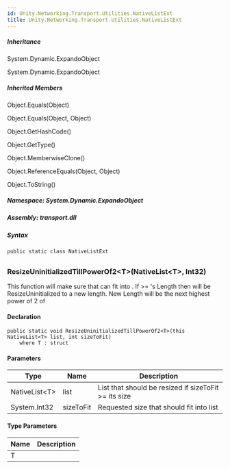 ```yaml
---  
id: Unity.Networking.Transport.Utilities.NativeListExt  
title: Unity.Networking.Transport.Utilities.NativeListExt  
---
```


<div class="markdown level0 summary">

</div>

<div class="markdown level0 conceptual">

</div>

<div class="inheritance">

##### Inheritance

<div class="level0">

System.Dynamic.ExpandoObject

</div>

<div class="level1">

System.Dynamic.ExpandoObject

</div>

</div>

<div class="inheritedMembers">

##### Inherited Members

<div>

Object.Equals(Object)

</div>

<div>

Object.Equals(Object, Object)

</div>

<div>

Object.GetHashCode()

</div>

<div>

Object.GetType()

</div>

<div>

Object.MemberwiseClone()

</div>

<div>

Object.ReferenceEquals(Object, Object)

</div>

<div>

Object.ToString()

</div>

</div>

##### **Namespace**: System.Dynamic.ExpandoObject

##### **Assembly**: transport.dll

##### Syntax

``` lang-csharp
public static class NativeListExt
```

## 

### ResizeUninitializedTillPowerOf2\<T>(NativeList\<T>, Int32)

<div class="markdown level1 summary">

This function will make sure that can fit into . If \>= 's Length then
will be ResizeUninitialized to a new length. New Length will be the next
highest power of 2 of

</div>

<div class="markdown level1 conceptual">

</div>

#### Declaration

``` lang-csharp
public static void ResizeUninitializedTillPowerOf2<T>(this NativeList<T> list, int sizeToFit)
    where T : struct
```

#### Parameters

| Type           | Name      | Description                                           |
|----------------|-----------|-------------------------------------------------------|
| NativeList\<T> | list      | List that should be resized if sizeToFit \>= its size |
| System.Int32   | sizeToFit | Requested size that should fit into list              |

#### Type Parameters

| Name | Description |
|------|-------------|
| T    |             |
